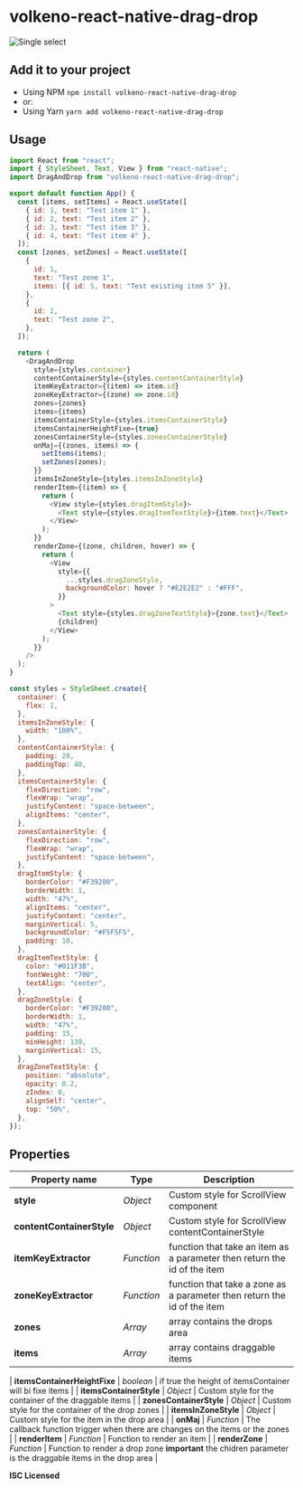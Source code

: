 # volkeno-react-native-drag-drop

![Single select](https://raw.githubusercontent.com/VolkenoMakers/react-native-drag-drop/main/demo.gif)

## Add it to your project

- Using NPM
  `npm install volkeno-react-native-drag-drop`
- or:
- Using Yarn
  `yarn add volkeno-react-native-drag-drop`

## Usage

```javascript
import React from "react";
import { StyleSheet, Text, View } from "react-native";
import DragAndDrop from "volkeno-react-native-drag-drop";

export default function App() {
  const [items, setItems] = React.useState([
    { id: 1, text: "Test item 1" },
    { id: 2, text: "Test item 2" },
    { id: 3, text: "Test item 3" },
    { id: 4, text: "Test item 4" },
  ]);
  const [zones, setZones] = React.useState([
    {
      id: 1,
      text: "Test zone 1",
      items: [{ id: 5, text: "Test existing item 5" }],
    },
    {
      id: 2,
      text: "Test zone 2",
    },
  ]);

  return (
    <DragAndDrop
      style={styles.container}
      contentContainerStyle={styles.contentContainerStyle}
      itemKeyExtractor={(item) => item.id}
      zoneKeyExtractor={(zone) => zone.id}
      zones={zones}
      items={items}
      itemsContainerStyle={styles.itemsContainerStyle}
      itemsContainerHeightFixe={true}
      zonesContainerStyle={styles.zonesContainerStyle}
      onMaj={(zones, items) => {
        setItems(items);
        setZones(zones);
      }}
      itemsInZoneStyle={styles.itemsInZoneStyle}
      renderItem={(item) => {
        return (
          <View style={styles.dragItemStyle}>
            <Text style={styles.dragItemTextStyle}>{item.text}</Text>
          </View>
        );
      }}
      renderZone={(zone, children, hover) => {
        return (
          <View
            style={{
              ...styles.dragZoneStyle,
              backgroundColor: hover ? "#E2E2E2" : "#FFF",
            }}
          >
            <Text style={styles.dragZoneTextStyle}>{zone.text}</Text>
            {children}
          </View>
        );
      }}
    />
  );
}

const styles = StyleSheet.create({
  container: {
    flex: 1,
  },
  itemsInZoneStyle: {
    width: "100%",
  },
  contentContainerStyle: {
    padding: 20,
    paddingTop: 40,
  },
  itemsContainerStyle: {
    flexDirection: "row",
    flexWrap: "wrap",
    justifyContent: "space-between",
    alignItems: "center",
  },
  zonesContainerStyle: {
    flexDirection: "row",
    flexWrap: "wrap",
    justifyContent: "space-between",
  },
  dragItemStyle: {
    borderColor: "#F39200",
    borderWidth: 1,
    width: "47%",
    alignItems: "center",
    justifyContent: "center",
    marginVertical: 5,
    backgroundColor: "#F5F5F5",
    padding: 10,
  },
  dragItemTextStyle: {
    color: "#011F3B",
    fontWeight: "700",
    textAlign: "center",
  },
  dragZoneStyle: {
    borderColor: "#F39200",
    borderWidth: 1,
    width: "47%",
    padding: 15,
    minHeight: 130,
    marginVertical: 15,
  },
  dragZoneTextStyle: {
    position: "absolute",
    opacity: 0.2,
    zIndex: 0,
    alignSelf: "center",
    top: "50%",
  },
});
```

## Properties

| Property name             | Type       | Description                                                              |
| ------------------------- | ---------- | ------------------------------------------------------------------------ |
| **style**                 | _Object_   | Custom style for ScrollView component                                    |
| **contentContainerStyle** | _Object_   | Custom style for ScrollView contentContainerStyle                        |
| **itemKeyExtractor**      | _Function_ | function that take an item as a parameter then return the id of the item |
| **zoneKeyExtractor**      | _Function_ | function that take a zone as a parameter then return the id of the item  |
| **zones**                 | _Array_    | array contains the drops area                                            |
| **items**                 | _Array_    | array contains draggable items                                           |

| **itemsContainerHeightFixe** | _boolean_ | if true the height of itemsContainer will bi fixe items |
| **itemsContainerStyle** | _Object_ | Custom style for the container of the draggable items |
|
**zonesContainerStyle** | _Object_ | Custom style for the container of the drop zones |
| **itemsInZoneStyle** | _Object_ | Custom style for the item in the drop area |
| **onMaj** | _Function_ | The callback function trigger when there are changes on the items or the zones |
| **renderItem** | _Function_ | Function to render an item |
| **renderZone** | _Function_ | Function to render a drop zone **important** the chidren parameter is the draggable items in the drop area |

**ISC Licensed**
